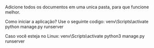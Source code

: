 Adicione todos os documentos em uma unica pasta, para que funcione melhor.

Como iniciar a aplicação?
Use o seguinte codigo: 
venv\Scripts\activate
python manage.py runserver

Caso você esteja no Linux:
venv\Scripts\activate
python3 manage.py runserver
